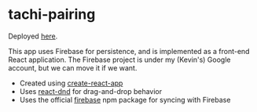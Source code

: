 # tachi-pairing

Deployed [here](https://tachi-pairing.firebaseapp.com).

This app uses Firebase for persistence, and is implemented as a front-end React application. The Firebase project is under my (Kevin's) Google account, but we can move it if we want.

- Created using [create-react-app](https://github.com/facebookincubator/create-react-app)
- Uses [react-dnd](http://react-dnd.github.io/react-dnd/) for drag-and-drop behavior
- Uses the official [firebase](https://www.npmjs.com/package/firebase) npm package for syncing with Firebase
